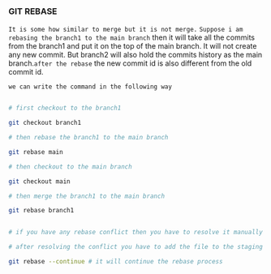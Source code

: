 ### GIT REBASE

`It is some how similar to merge but it is not merge.`
`Suppose i am rebasing the branch1 to the main branch` then it will take all the commits from the branch1 and put it on the top of the main branch. It will not create any new commit. But branch2 will also hold the commits history as the main branch.`after the rebase` the new commit id is also different from the old commit id.

`we can write the command in the following way`

```bash

# first checkout to the branch1

git checkout branch1

# then rebase the branch1 to the main branch

git rebase main

# then checkout to the main branch

git checkout main

# then merge the branch1 to the main branch

git rebase branch1


# if you have any rebase conflict then you have to resolve it manually

# after resolving the conflict you have to add the file to the staging area you have to write

git rebase --continue # it will continue the rebase process
```
